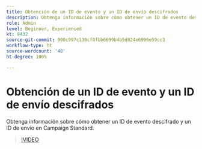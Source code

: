 ```yaml
---
title: Obtención de un ID de evento y un ID de envío descifrados
description: Obtenga información sobre cómo obtener un ID de evento descifrado y un ID de envío en Campaign Standard.
role: Admin
level: Beginner, Experienced
kt: 8432
source-git-commit: 908c997c130cf0fbb6699b4b5d824e6996e59cc3
workflow-type: ht
source-wordcount: '48'
ht-degree: 100%

---
```



# Obtención de un ID de evento y un ID de envío descifrados

Obtenga información sobre cómo obtener un ID de evento descifrado y un ID de envío en Campaign Standard.

>[!VIDEO](https://video.tv.adobe.com/v/335989?quality=12)
